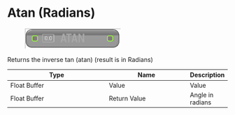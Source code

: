 # Atan (Radians)

<div align="left" data-full-width="false">

<figure><img src="Atan_(Radians).png" alt=""><figcaption></figcaption></figure>

</div>

Returns the inverse tan (atan) (result is in Radians)

<table>
<thead><tr><th width="250">Type</th><th width="200">Name</th><th>Description</th></tr></thead>
<tbody>
<tr><td>Float Buffer</td><td>Value</td><td>Value</td></tr>
<tr><td>Float Buffer</td><td>Return Value</td><td>Angle in radians</td></tr>
</tbody>
</table>